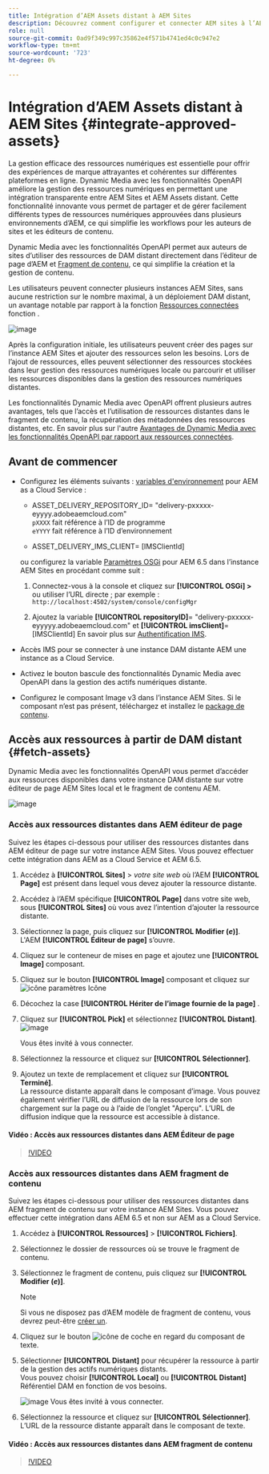 ```yaml
---
title: Intégration d’AEM Assets distant à AEM Sites
description: Découvrez comment configurer et connecter AEM sites à l’AEM Assets approuvé dans Creative Cloud.
role: null
source-git-commit: 0ad9f349c997c35862e4f571b4741ed4c0c947e2
workflow-type: tm+mt
source-wordcount: '723'
ht-degree: 0%

---
```



# Intégration d’AEM Assets distant à AEM Sites  {#integrate-approved-assets}

La gestion efficace des ressources numériques est essentielle pour offrir des expériences de marque attrayantes et cohérentes sur différentes plateformes en ligne. Dynamic Media avec les fonctionnalités OpenAPI améliore la gestion des ressources numériques en permettant une intégration transparente entre AEM Sites et AEM Assets distant. Cette fonctionnalité innovante vous permet de partager et de gérer facilement différents types de ressources numériques approuvées dans plusieurs environnements d’AEM, ce qui simplifie les workflows pour les auteurs de sites et les éditeurs de contenu.

Dynamic Media avec les fonctionnalités OpenAPI permet aux auteurs de sites d’utiliser des ressources de DAM distant directement dans l’éditeur de page d’AEM et [Fragment de contenu](https://experienceleague.adobe.com/docs/experience-manager-65/content/assets/content-fragments/content-fragments.html), ce qui simplifie la création et la gestion de contenu.

Les utilisateurs peuvent connecter plusieurs instances AEM Sites, sans aucune restriction sur le nombre maximal, à un déploiement DAM distant, un avantage notable par rapport à la fonction [Ressources connectées](use-assets-across-connected-assets-instances.md) fonction .

![image](/help/assets/assets/connected-assets-rdam.png)

Après la configuration initiale, les utilisateurs peuvent créer des pages sur l’instance AEM Sites et ajouter des ressources selon les besoins. Lors de l’ajout de ressources, elles peuvent sélectionner des ressources stockées dans leur gestion des ressources numériques locale ou parcourir et utiliser les ressources disponibles dans la gestion des ressources numériques distantes.

Les fonctionnalités Dynamic Media avec OpenAPI offrent plusieurs autres avantages, tels que l’accès et l’utilisation de ressources distantes dans le fragment de contenu, la récupération des métadonnées des ressources distantes, etc. En savoir plus sur l&#39;autre [Avantages de Dynamic Media avec les fonctionnalités OpenAPI par rapport aux ressources connectées](/help/assets/new-dynamic-media-apis-faqs.md).

## Avant de commencer

* Configurez les éléments suivants : [variables d&#39;environnement](/help/implementing/cloud-manager/environment-variables.md#add-variables) pour AEM as a Cloud Service :

   * ASSET_DELIVERY_REPOSITORY_ID= &quot;delivery-pxxxxx-eyyyy.adobeaemcloud.com&quot; <br>
     `pXXXX` fait référence à l’ID de programme <br>
     `eYYYY` fait référence à l’ID d’environnement

   * ASSET_DELIVERY_IMS_CLIENT= [IMSClientId]

  ou configurez la variable [Paramètres OSGi](https://experienceleague.adobe.com/docs/experience-manager-65/content/implementing/deploying/configuring/configuring-osgi.html) pour AEM 6.5 dans l’instance AEM Sites en procédant comme suit :

   1. Connectez-vous à la console et cliquez sur **[!UICONTROL OSGi] >** ou utiliser l’URL directe ; par exemple : `http://localhost:4502/system/console/configMgr`

   1. Ajoutez la variable **[!UICONTROL repositoryID]**= &quot;delivery-pxxxxx-eyyyyy.adobeaemcloud.com&quot; et **[!UICONTROL imsClient]**= [IMSClientId]
En savoir plus sur [Authentification IMS](https://experienceleague.adobe.com/docs/experience-manager-65/content/security/ims-config-and-admin-console.html).

* Accès IMS pour se connecter à une instance DAM distante AEM une instance as a Cloud Service.

* Activez le bouton bascule des fonctionnalités Dynamic Media avec OpenAPI dans la gestion des actifs numériques distante.

* Configurez le composant Image v3 dans l’instance AEM Sites. Si le composant n’est pas présent, téléchargez et installez le [package de contenu](https://github.com/adobe/aem-core-wcm-components/releases/tag/core.wcm.components.reactor-2.23.0).

## Accès aux ressources à partir de DAM distant {#fetch-assets}

Dynamic Media avec les fonctionnalités OpenAPI vous permet d’accéder aux ressources disponibles dans votre instance DAM distante sur votre éditeur de page AEM Sites local et le fragment de contenu AEM.

![image](/help/assets/assets/open-APIs.png)

### Accès aux ressources distantes dans AEM éditeur de page

Suivez les étapes ci-dessous pour utiliser des ressources distantes dans AEM éditeur de page sur votre instance AEM Sites. Vous pouvez effectuer cette intégration dans AEM as a Cloud Service et AEM 6.5.

1. Accédez à **[!UICONTROL Sites]** > _votre site web_ où l’AEM **[!UICONTROL Page]** est présent dans lequel vous devez ajouter la ressource distante.
1. Accédez à l’AEM spécifique **[!UICONTROL Page]** dans votre site web, sous **[!UICONTROL Sites]** où vous avez l’intention d’ajouter la ressource distante.
1. Sélectionnez la page, puis cliquez sur **[!UICONTROL Modifier (_e_)]**. L&#39;AEM **[!UICONTROL Éditeur de page]** s’ouvre.
1. Cliquez sur le conteneur de mises en page et ajoutez une **[!UICONTROL Image]** composant.
1. Cliquez sur le bouton **[!UICONTROL Image]** composant et cliquez sur ![icône paramètres](/help/assets/assets/do-not-localize/settings-icon.svg) Icône
1. Décochez la case **[!UICONTROL Hériter de l’image fournie de la page]** .
1. Cliquez sur **[!UICONTROL Pick]** et sélectionnez **[!UICONTROL Distant]**.
   ![image](/help/assets/assets/uncheck-inherit-option.jpg)

   Vous êtes invité à vous connecter.
1. Sélectionnez la ressource et cliquez sur **[!UICONTROL Sélectionner]**.
1. Ajoutez un texte de remplacement et cliquez sur **[!UICONTROL Terminé]**.
   <br> La ressource distante apparaît dans le composant d’image. Vous pouvez également vérifier l’URL de diffusion de la ressource lors de son chargement sur la page ou à l’aide de l’onglet &quot;Aperçu&quot;. L’URL de diffusion indique que la ressource est accessible à distance.

#### Vidéo : Accès aux ressources distantes dans AEM Éditeur de page

>[!VIDEO](https://video.tv.adobe.com/v/3427666)

### Accès aux ressources distantes dans AEM fragment de contenu

Suivez les étapes ci-dessous pour utiliser des ressources distantes dans AEM fragment de contenu sur votre instance AEM Sites. Vous pouvez effectuer cette intégration dans AEM 6.5 et non sur AEM as a Cloud Service.

1. Accédez à **[!UICONTROL Ressources]** > **[!UICONTROL Fichiers]**.
1. Sélectionnez le dossier de ressources où se trouve le fragment de contenu.
1. Sélectionnez le fragment de contenu, puis cliquez sur **[!UICONTROL Modifier (_e_)]**.

   >[!NOTE]
   >
   >Si vous ne disposez pas d’AEM modèle de fragment de contenu, vous devrez peut-être [créer un](https://experienceleague.adobe.com/docs/experience-manager-65/content/assets/content-fragments/content-fragments-models.html?lang=en).

1. Cliquez sur le bouton ![icône de coche](/help/assets/assets/do-not-localize/checkmark-icon.svg) en regard du composant de texte.
1. Sélectionner **[!UICONTROL Distant]** pour récupérer la ressource à partir de la gestion des actifs numériques distants. <br>
Vous pouvez choisir **[!UICONTROL Local]** ou **[!UICONTROL Distant]** Référentiel DAM en fonction de vos besoins.

   ![image](/help/assets/assets/cf-pick.jpg)
Vous êtes invité à vous connecter.
1. Sélectionnez la ressource et cliquez sur **[!UICONTROL Sélectionner]**.
   <br> L’URL de la ressource distante apparaît dans le composant de texte.

#### Vidéo : Accès aux ressources distantes dans AEM fragment de contenu

>[!VIDEO](https://video.tv.adobe.com/v/3427667)
